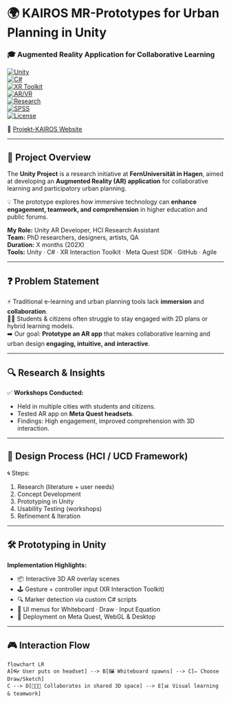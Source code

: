 # 🌍 KAIROS MR-Prototypes for Urban Planning in Unity  
### 🎓 Augmented Reality Application for Collaborative Learning  

[![Unity](https://img.shields.io/badge/Engine-Unity-000?logo=unity&logoColor=white)](https://unity.com/)  
[![C#](https://img.shields.io/badge/Code-C%23-239120?logo=c-sharp&logoColor=white)](https://learn.microsoft.com/en-us/dotnet/csharp/)  
[![XR Toolkit](https://img.shields.io/badge/Framework-XR%20Interaction%20Toolkit-blue?logo=unity&logoColor=white)](https://docs.unity3d.com/Packages/com.unity.xr.interaction.toolkit@2.0/manual/index.html)  
[![AR/VR](https://img.shields.io/badge/Focus-AR%20%7C%20VR-ff69b4?logo=oculus&logoColor=white)](https://www.oculus.com/)  
[![Research](https://img.shields.io/badge/Domain-HCI%20%7C%20UX-orange)](https://en.wikipedia.org/wiki/Human–computer_interaction)  
[![SPSS](https://img.shields.io/badge/Analysis-SPSS-lightgrey?logo=ibm&logoColor=blue)](https://www.ibm.com/spss)  
[![License](https://img.shields.io/badge/License-MIT-green.svg)](LICENSE)  

🔗 [Projekt-KAIROS Website](https://www.projekt-kairos.de)  


---

## 📖 Project Overview  
The **Unity Project** is a research initiative at **FernUniversität in Hagen**, aimed at developing an **Augmented Reality (AR) application** for collaborative learning and participatory urban planning.  

💡 The prototype explores how immersive technology can **enhance engagement, teamwork, and comprehension** in higher education and public forums.  

**My Role:** Unity AR Developer, HCI Research Assistant  
**Team:** PhD researchers, designers, artists, QA  
**Duration:** X months (202X)  
**Tools:** Unity · C# · XR Interaction Toolkit · Meta Quest SDK · GitHub · Agile  

---

## ❓ Problem Statement  
⚡ Traditional e-learning and urban planning tools lack **immersion** and **collaboration**.  
👩‍🎓 Students & citizens often struggle to stay engaged with 2D plans or hybrid learning models.  
➡️ Our goal: **Prototype an AR app** that makes collaborative learning and urban design **engaging, intuitive, and interactive**.  

---

## 🔍 Research & Insights  
✅ **Workshops Conducted:**  
- Held in multiple cities with students and citizens.  
- Tested AR app on **Meta Quest headsets**.  
- Findings: High engagement, improved comprehension with 3D interaction.  

---

## 🎨 Design Process (HCI / UCD Framework)  
🌀 Steps:  
1. Research (literature + user needs)  
2. Concept Development  
3. Prototyping in Unity  
4. Usability Testing (workshops)  
5. Refinement & Iteration  

---

## 🛠 Prototyping in Unity  
**Implementation Highlights:**  
- 📦 Interactive 3D AR overlay scenes  
- 🕹 Gesture + controller input (XR Interaction Toolkit)  
- 🔍 Marker detection via custom C# scripts  
- 📝 UI menus for Whiteboard · Draw · Input Equation  
- 🚀 Deployment on Meta Quest, WebGL & Desktop  

---

## 🎮 Interaction Flow  
```mermaid
flowchart LR
A[👓 User puts on headset] --> B[🖼 Whiteboard spawns] --> C[✏️ Choose Draw/Sketch]  
C --> D[🧑‍🤝‍🧑 Collaborates in shared 3D space] --> E[📊 Visual learning & teamwork]
